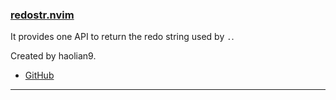 <h3 id="redostr.nvim">
  <a href="#redostr.nvim">
    <span class="icon-text">
      <span class="icon">
        <i class="fa-solid fa-book"></i>
      </span>
      </span>
      <span>redostr.nvim</span>
    </a>
  </h3>
</h3>

It provides one API to return the redo string used by `.`.

Created by haolian9.

- [GitHub](https://github.com/haolian9/redostr.nvim)

---

